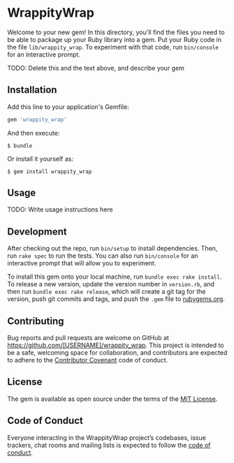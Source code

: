 # WrappityWrap

Welcome to your new gem! In this directory, you'll find the files you need to be able to package up your Ruby library into a gem. Put your Ruby code in the file `lib/wrappity_wrap`. To experiment with that code, run `bin/console` for an interactive prompt.

TODO: Delete this and the text above, and describe your gem

## Installation

Add this line to your application's Gemfile:

```ruby
gem 'wrappity_wrap'
```

And then execute:

    $ bundle

Or install it yourself as:

    $ gem install wrappity_wrap

## Usage

TODO: Write usage instructions here

## Development

After checking out the repo, run `bin/setup` to install dependencies. Then, run `rake spec` to run the tests. You can also run `bin/console` for an interactive prompt that will allow you to experiment.

To install this gem onto your local machine, run `bundle exec rake install`. To release a new version, update the version number in `version.rb`, and then run `bundle exec rake release`, which will create a git tag for the version, push git commits and tags, and push the `.gem` file to [rubygems.org](https://rubygems.org).

## Contributing

Bug reports and pull requests are welcome on GitHub at https://github.com/[USERNAME]/wrappity_wrap. This project is intended to be a safe, welcoming space for collaboration, and contributors are expected to adhere to the [Contributor Covenant](http://contributor-covenant.org) code of conduct.

## License

The gem is available as open source under the terms of the [MIT License](https://opensource.org/licenses/MIT).

## Code of Conduct

Everyone interacting in the WrappityWrap project’s codebases, issue trackers, chat rooms and mailing lists is expected to follow the [code of conduct](https://github.com/[USERNAME]/wrappity_wrap/blob/master/CODE_OF_CONDUCT.md).
